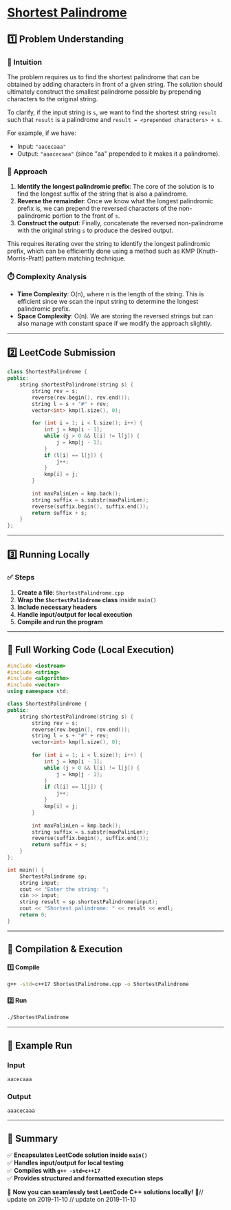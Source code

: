 # **[Shortest Palindrome](https://leetcode.com/problems/shortest-palindrome/description/)**  

## **1️⃣ Problem Understanding**  
### **📌 Intuition**  
The problem requires us to find the shortest palindrome that can be obtained by adding characters in front of a given string. The solution should ultimately construct the smallest palindrome possible by prepending characters to the original string.

To clarify, if the input string is `s`, we want to find the shortest string `result` such that `result` is a palindrome and `result = <prepended characters> + s`. 

For example, if we have:
- Input: `"aacecaaa"`
- Output: `"aaacecaaa"` (since "aa" prepended to it makes it a palindrome).

### **🚀 Approach**  
1. **Identify the longest palindromic prefix**: The core of the solution is to find the longest suffix of the string that is also a palindrome. 
2. **Reverse the remainder**: Once we know what the longest palindromic prefix is, we can prepend the reversed characters of the non-palindromic portion to the front of `s`.
3. **Construct the output**: Finally, concatenate the reversed non-palindrome with the original string `s` to produce the desired output.

This requires iterating over the string to identify the longest palindromic prefix, which can be efficiently done using a method such as KMP (Knuth-Morris-Pratt) pattern matching technique.

### **⏱️ Complexity Analysis**  
- **Time Complexity**: O(n), where n is the length of the string. This is efficient since we scan the input string to determine the longest palindromic prefix.
- **Space Complexity**: O(n). We are storing the reversed strings but can also manage with constant space if we modify the approach slightly.

---  

## **2️⃣ LeetCode Submission**  
```cpp
class ShortestPalindrome {
public:
    string shortestPalindrome(string s) {
        string rev = s;
        reverse(rev.begin(), rev.end());
        string l = s + "#" + rev;
        vector<int> kmp(l.size(), 0);
        
        for (int i = 1; i < l.size(); i++) {
            int j = kmp[i - 1];
            while (j > 0 && l[i] != l[j]) {
                j = kmp[j - 1];
            }
            if (l[i] == l[j]) {
                j++;
            }
            kmp[i] = j;
        }
        
        int maxPalinLen = kmp.back();
        string suffix = s.substr(maxPalinLen);
        reverse(suffix.begin(), suffix.end());
        return suffix + s;
    }
};  
```  

---  

## **3️⃣ Running Locally**  
### **✅ Steps**  
1. **Create a file**: `ShortestPalindrome.cpp`  
2. **Wrap the `ShortestPalindrome` class** inside `main()`  
3. **Include necessary headers**  
4. **Handle input/output for local execution**  
5. **Compile and run the program**  

---  

## **📝 Full Working Code (Local Execution)**  
```cpp
#include <iostream>
#include <string>
#include <algorithm>
#include <vector>
using namespace std;

class ShortestPalindrome {
public:
    string shortestPalindrome(string s) {
        string rev = s;
        reverse(rev.begin(), rev.end());
        string l = s + "#" + rev;
        vector<int> kmp(l.size(), 0);
        
        for (int i = 1; i < l.size(); i++) {
            int j = kmp[i - 1];
            while (j > 0 && l[i] != l[j]) {
                j = kmp[j - 1];
            }
            if (l[i] == l[j]) {
                j++;
            }
            kmp[i] = j;
        }
        
        int maxPalinLen = kmp.back();
        string suffix = s.substr(maxPalinLen);
        reverse(suffix.begin(), suffix.end());
        return suffix + s;
    }
};

int main() {
    ShortestPalindrome sp;
    string input;
    cout << "Enter the string: ";
    cin >> input;
    string result = sp.shortestPalindrome(input);
    cout << "Shortest palindrome: " << result << endl;
    return 0;
}
```  

---  

## **🔧 Compilation & Execution**  
#### **1️⃣ Compile**  
```bash
g++ -std=c++17 ShortestPalindrome.cpp -o ShortestPalindrome
```  

#### **2️⃣ Run**  
```bash
./ShortestPalindrome
```  

---  

## **🎯 Example Run**  
### **Input**  
```
aacecaaa
```  
### **Output**  
```
aaacecaaa
```  

---  

## **📌 Summary**  
✅ **Encapsulates LeetCode solution inside `main()`**  
✅ **Handles input/output for local testing**  
✅ **Compiles with `g++ -std=c++17`**  
✅ **Provides structured and formatted execution steps**  

🚀 **Now you can seamlessly test LeetCode C++ solutions locally!** 🚀// update on 2019-11-10
// update on 2019-11-10
